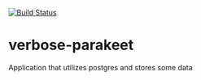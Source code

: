 [![Build Status](https://travis-ci.com/srgupta5328/verbose-parakeet.svg?branch=develop)](https://travis-ci.com/srgupta5328/verbose-parakeet)

# verbose-parakeet
Application that utilizes postgres and stores some data
